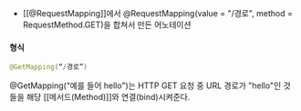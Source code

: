 
- [[@RequestMapping]]에서 @RequestMapping(value = "/경로", method = RequestMethod.GET)을 합쳐서 만든 어노테이션

#### 형식
```java
@GetMapping(“/경로”)
```

@GetMapping(“예를 들어 hello")는 HTTP GET 요청 중 URL 경로가 "hello"인 것들을 해당 [[메서드(Method)]]와 연결(bind)시켜준다.